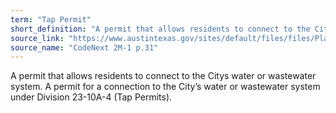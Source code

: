 ```yaml
---
term: "Tap Permit"
short_definition: "A permit that allows residents to connect to the Citys water or wastewater system."
source_link: "https://www.austintexas.gov/sites/default/files/files/Planning/CodeNEXT/ALDC_PRD_23_LandDevelopmentCode_Combined_2017_0130_web.pdf"
source_name: "CodeNext 2M-1 p.31"
---
```

A permit that allows residents to connect to the Citys water or wastewater system.
A permit for a connection to the City’s water or wastewater system under Division 23-10A-4 (Tap Permits).
